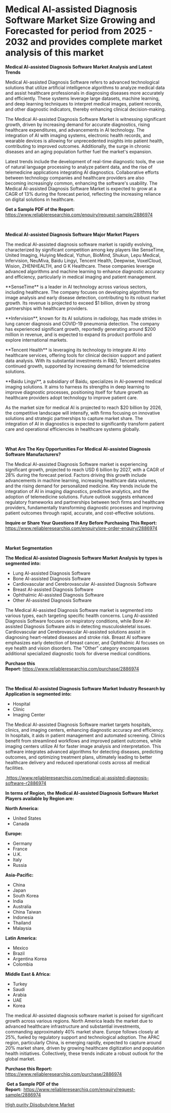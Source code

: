 <p><h1>Medical AI-assisted Diagnosis Software Market Size Growing and Forecasted for period from 2025 - 2032 and provides complete market analysis of this market</h1></p><p><strong>Medical AI-assisted Diagnosis Software Market Analysis and Latest Trends</strong></p>
<p><p>Medical AI-assisted Diagnosis Software refers to advanced technological solutions that utilize artificial intelligence algorithms to analyze medical data and assist healthcare professionals in diagnosing diseases more accurately and efficiently. These systems leverage large datasets, machine learning, and deep learning techniques to interpret medical images, patient records, and other diagnostic indicators, thereby enhancing clinical decision-making.</p><p>The Medical AI-assisted Diagnosis Software Market is witnessing significant growth, driven by increasing demand for accurate diagnostics, rising healthcare expenditures, and advancements in AI technology. The integration of AI with imaging systems, electronic health records, and wearable devices is allowing for unprecedented insights into patient health, contributing to improved outcomes. Additionally, the surge in chronic diseases and an aging population further fuel the market's expansion.</p><p>Latest trends include the development of real-time diagnostic tools, the use of natural language processing to analyze patient data, and the rise of telemedicine applications integrating AI diagnostics. Collaborative efforts between technology companies and healthcare providers are also becoming increasingly common, enhancing the software's usability. The Medical AI-assisted Diagnosis Software Market is expected to grow at a CAGR of 13% during the forecast period, reflecting the increasing reliance on digital solutions in healthcare.</p></p>
<p><strong>Get a Sample PDF of the Report:&nbsp;</strong> <a href="https://www.reliableresearchiq.com/enquiry/request-sample/2886974?utm_campaign=2783&utm_medium=2&utm_source=Github&utm_content=ia&utm_term=13032025&utm_id=medical-ai-assisted-diagnosis-software">https://www.reliableresearchiq.com/enquiry/request-sample/2886974</a></p>
<p>&nbsp;</p>
<p><strong>Medical AI-assisted Diagnosis Software Major Market Players</strong></p>
<p><p>The medical AI-assisted diagnosis software market is rapidly evolving, characterized by significant competition among key players like SenseTime, United Imaging, Huiying Medical, Yizhun, BioMind, Shukun, Lepu Medical, Infervision, NeuMiva, Baidu Lingyi, Tencent Health, Deepwise, VoxelCloud, Wision, ZHENHEALTH, and G K Healthcare. These companies leverage advanced algorithms and machine learning to enhance diagnostic accuracy and efficiency, particularly in medical imaging and patient management.</p><p>**SenseTime** is a leader in AI technology across various sectors, including healthcare. The company focuses on developing algorithms for image analysis and early disease detection, contributing to its robust market growth. Its revenue is projected to exceed $1 billion, driven by strong partnerships with healthcare providers.</p><p>**Infervision**, known for its AI solutions in radiology, has made strides in lung cancer diagnosis and COVID-19 pneumonia detection. The company has experienced significant growth, reportedly generating around $200 million in revenue, and is expected to expand its product portfolio and explore international markets.</p><p>**Tencent Health** is leveraging its technology to integrate AI into healthcare services, offering tools for clinical decision support and patient data analysis. With its substantial investments in R&D, Tencent anticipates continued growth, supported by increasing demand for telemedicine solutions.</p><p>**Baidu Lingyi**, a subsidiary of Baidu, specializes in AI-powered medical imaging solutions. It aims to harness its strengths in deep learning to improve diagnostic processes, positioning itself for future growth as healthcare providers adopt technology to improve patient care.</p><p>As the market size for medical AI is projected to reach $20 billion by 2026, the competitive landscape will intensify, with firms focusing on innovative solutions and strategic partnerships to capture market share. The integration of AI in diagnostics is expected to significantly transform patient care and operational efficiencies in healthcare systems globally.</p></p>
<p>&nbsp;</p>
<p><strong>What Are The Key Opportunities For Medical AI-assisted Diagnosis Software Manufacturers?</strong></p>
<p><p>The Medical AI-assisted Diagnosis Software market is experiencing significant growth, projected to reach USD 6 billion by 2027, with a CAGR of 28% during the forecast period. Factors driving this growth include advancements in machine learning, increasing healthcare data volumes, and the rising demand for personalized medicine. Key trends include the integration of AI in imaging diagnostics, predictive analytics, and the adoption of telemedicine solutions. Future outlook suggests enhanced regulatory frameworks and partnerships between tech firms and healthcare providers, fundamentally transforming diagnostic processes and improving patient outcomes through rapid, accurate, and cost-effective solutions.</p></p>
<p><strong>Inquire or Share Your Questions If Any Before Purchasing This Report:</strong> <a href="https://www.reliableresearchiq.com/enquiry/pre-order-enquiry/2886974?utm_campaign=2783&utm_medium=2&utm_source=Github&utm_content=ia&utm_term=13032025&utm_id=medical-ai-assisted-diagnosis-software">https://www.reliableresearchiq.com/enquiry/pre-order-enquiry/2886974</a></p>
<p>&nbsp;</p>
<p><strong>Market Segmentation</strong></p>
<p><strong>The Medical AI-assisted Diagnosis Software Market Analysis by types is segmented into:</strong></p>
<p><ul><li> Lung AI-assisted Diagnosis Software</li><li>Bone AI-assisted Diagnosis Software</li><li>Cardiovascular and Cerebrovascular AI-assisted Diagnosis Software</li><li>Breast AI-assisted Diagnosis Software</li><li>Ophthalmic AI-assisted Diagnosis Software</li><li>Other AI-assisted Diagnosis Software </li></ul></p>
<p><p>The Medical AI-assisted Diagnosis Software market is segmented into various types, each targeting specific health concerns. Lung AI-assisted Diagnosis Software focuses on respiratory conditions, while Bone AI-assisted Diagnosis Software aids in detecting musculoskeletal issues. Cardiovascular and Cerebrovascular AI-assisted solutions assist in diagnosing heart-related diseases and stroke risk. Breast AI software emphasizes early detection of breast cancer, and Ophthalmic AI focuses on eye health and vision disorders. The "Other" category encompasses additional specialized diagnostic tools for diverse medical conditions.</p></p>
<p><strong>Purchase this Report:&nbsp;</strong><a href="https://www.reliableresearchiq.com/purchase/2886974?utm_campaign=2783&utm_medium=2&utm_source=Github&utm_content=ia&utm_term=13032025&utm_id=medical-ai-assisted-diagnosis-software">https://www.reliableresearchiq.com/purchase/2886974</a></p>
<p>&nbsp;</p>
<p><strong>The Medical AI-assisted Diagnosis Software Market Industry Research by Application is segmented into:</strong></p>
<p><ul><li> Hospital</li><li>Clinic</li><li>Imaging Center </li></ul></p>
<p><p>The Medical AI-assisted Diagnosis Software market targets hospitals, clinics, and imaging centers, enhancing diagnostic accuracy and efficiency. In hospitals, it aids in patient management and automated screening. Clinics benefit from streamlined workflows and improved patient outcomes, while imaging centers utilize AI for faster image analysis and interpretation. This software integrates advanced algorithms for detecting diseases, predicting outcomes, and optimizing treatment plans, ultimately leading to better healthcare delivery and reduced operational costs across all medical facilities.</p></p>
<p><a href="https://www.reliableresearchiq.com/medical-ai-assisted-diagnosis-software-r2886974?utm_campaign=2783&utm_medium=2&utm_source=Github&utm_content=ia&utm_term=13032025&utm_id=medical-ai-assisted-diagnosis-software">&nbsp;https://www.reliableresearchiq.com/medical-ai-assisted-diagnosis-software-r2886974</a></p>
<p><strong>In terms of Region, the Medical AI-assisted Diagnosis Software Market Players available by Region are:</strong></p>
<p>
    <p> <strong> North America: </strong>
        <ul>
            <li>United States</li>
            <li>Canada</li>
        </ul>
        </p> 
    <p> <strong> Europe: </strong>
        <ul>
            <li>Germany</li>
            <li>France</li>
            <li>U.K.</li>
            <li>Italy</li>
            <li>Russia</li>
        </ul>
        </p> 
    <p> <strong> Asia-Pacific: </strong>
        <ul>
            <li>China</li>
            <li>Japan</li>
            <li>South Korea</li>
            <li>India</li>
            <li>Australia</li>
            <li>China Taiwan</li>
            <li>Indonesia</li>
            <li>Thailand</li>
            <li>Malaysia</li>
        </ul>
        </p> 
    <p> <strong> Latin America: </strong>
        <ul>
            <li>Mexico</li>
            <li>Brazil</li>
            <li>Argentina Korea</li>
            <li>Colombia</li>
        </ul>
        </p> 
    <p> <strong> Middle East & Africa: </strong>
        <ul>
            <li>Turkey</li>
            <li>Saudi</li>
            <li>Arabia</li>
            <li>UAE</li>
            <li>Korea</li>
        </ul>
    </p>
    </p>
<p><p>The medical AI-assisted diagnosis software market is poised for significant growth across various regions. North America leads the market due to advanced healthcare infrastructure and substantial investments, commanding approximately 40% market share. Europe follows closely at 25%, fueled by regulatory support and technological adoption. The APAC region, particularly China, is emerging rapidly, expected to capture around 20% market share, driven by growing healthcare digitization and population health initiatives. Collectively, these trends indicate a robust outlook for the global market.</p></p>
<p><strong>Purchase this Report: </strong><a href="https://www.reliableresearchiq.com/purchase/2886974?utm_campaign=2783&utm_medium=2&utm_source=Github&utm_content=ia&utm_term=13032025&utm_id=medical-ai-assisted-diagnosis-software">https://www.reliableresearchiq.com/purchase/2886974</a></p>
<p>&nbsp;<strong>Get a Sample PDF of the Report:&nbsp;&nbsp;</strong><a href="https://www.reliableresearchiq.com/enquiry/request-sample/2886974?utm_campaign=2783&utm_medium=2&utm_source=Github&utm_content=ia&utm_term=13032025&utm_id=medical-ai-assisted-diagnosis-software">https://www.reliableresearchiq.com/enquiry/request-sample/2886974</a></p>
<p><strong></strong></p>
<p><p><a href="https://github.com/vitrilaoire/Market-Research-Report-List-1/blob/main/high-purity-diisobutylene-market.md?utm_campaign=2783&utm_medium=2&utm_source=Github&utm_content=ia&utm_term=13032025&utm_id=medical-ai-assisted-diagnosis-software">High purity Diisobutylene Market</a></p></p>